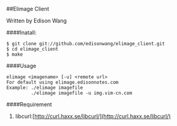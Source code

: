 ##Elimage Client

Written by Edison Wang

####Inatall:

    $ git clone git://github.com/edisonwang/elimage_client.git
    $ cd elimage_client
    $ make


####Usage 

    elimage <imagename> [-u] <remote url> 
    For default using elimage.edisonnotes.com 
    Example: ./elimage imagefile 
             ./elimage imagefile -u img.vim-cn.com

####Requirement

1. libcurl:[http://curl.haxx.se/libcurl/](http://curl.haxx.se/libcurl/)
